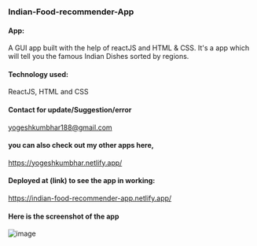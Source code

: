 ### Indian-Food-recommender-App

#### App:
A GUI app built with the help of reactJS and HTML & CSS. It's a app which will tell you the famous Indian Dishes sorted by regions.

#### Technology used:
ReactJS, HTML and CSS

#### Contact for update/Suggestion/error
yogeshkumbhar188@gmail.com

#### you can also check out my other apps here,
https://yogeshkumbhar.netlify.app/

#### Deployed at (link) to see the app in working:
https://indian-food-recommender-app.netlify.app/

#### Here is the screenshot of the app

![image](https://user-images.githubusercontent.com/111835554/211528984-cea61a46-ed9f-4190-8c00-079f0a56bb20.png)

